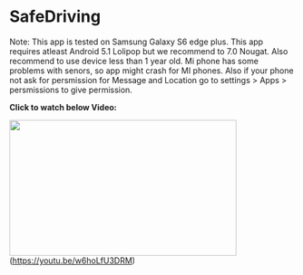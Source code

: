 # SafeDriving

Note: This app is tested on Samsung Galaxy S6 edge plus.
This app requires atleast Android 5.1 Lolipop but we recommend to 7.0 Nougat.
Also recommend to use device less than 1 year old.
Mi phone has some problems with senors, so app might crash for MI phones.
Also if your phone not ask for persmission for Message and Location 
go to settings > Apps > persmissions to give permission.

<B>Click to watch below Video:</B>

<img src="https://github.com/thakkarj/SafeDrive/blob/master/Screenshots/Screen%20Shot%202017-10-09%20at%203.42.26%20am.png" width="400" height="240">(https://youtu.be/w6hoLfU3DRM)

